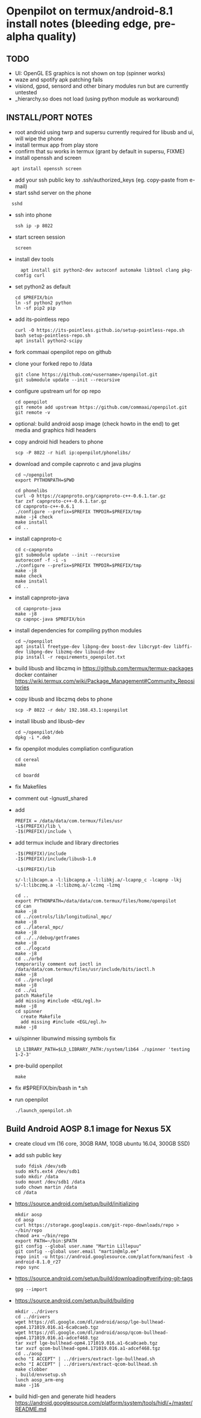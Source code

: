 Openpilot on termux/android-8.1 install notes (bleeding edge, pre-alpha quality)
================================================================================

TODO
----
* UI: OpenGL ES graphics is not shown on top (spinner works)
* waze and spotify apk patching fails
* visiond, gpsd, sensord and other binary modules run but are currently untested
* _hierarchy.so does not load (using python module as workaround)

INSTALL/PORT NOTES
------------------
* root android using twrp and supersu
  currently required for libusb and ui, will wipe the phone
* install termux app from play store
* confirm that su works in termux (grant by default in supersu, FIXME)
* install openssh and screen
```
  apt install openssh screen
```
* add your ssh public key to .ssh/authorized_keys (eg. copy-paste from e-mail)
* start sshd server on the phone
```
  sshd
```
* ssh into phone
  ```
  ssh ip -p 8022
  ```
* start screen session
  ```
  screen
  ```
* install dev tools
  ```
    apt install git python2-dev autoconf automake libtool clang pkg-config curl
  ```
* set python2 as default
  ```
  cd $PREFIX/bin
  ln -sf python2 python
  ln -sf pip2 pip
  ```
  
* add its-pointless repo
  ```
  curl -O https://its-pointless.github.io/setup-pointless-repo.sh
  bash setup-pointless-repo.sh
  apt install python2-scipy
  ```
  
* fork commaai openpilot repo on github
* clone your forked repo to /data
  ```
  git clone https://github.com/<username>/openpilot.git
  git submodule update --init --recursive
  ```
* configure upstream url for op repo
  ```
  cd openpilot
  git remote add upstream https://github.com/commaai/openpilot.git
  git remote -v
  ```
* optional: build android aosp image (check howto in the end) to get media and graphics hidl headers
* copy android hidl headers to phone
  ```
  scp -P 8022 -r hidl ip:openpilot/phonelibs/
  ```
  
* download and compile capnroto c and java plugins
  ```
  cd ~/openpilot
  export PYTHONPATH=$PWD

  cd phonelibs
  curl -O https://capnproto.org/capnproto-c++-0.6.1.tar.gz
  tar zxf capnproto-c++-0.6.1.tar.gz
  cd capnproto-c++-0.6.1
  ./configure --prefix=$PREFIX TMPDIR=$PREFIX/tmp
  make -j4 check
  make install
  cd ..
  ```
* install capnproto-c
  ```
  cd c-capnproto
  git submodule update --init --recursive
  autoreconf -f -i -s
  ./configure --prefix=$PREFIX TMPDIR=$PREFIX/tmp
  make -j8
  make check
  make install
  cd ..
  ```
* install capnproto-java
  ```
  cd capnproto-java
  make -j8
  cp capnpc-java $PREFIX/bin
  ```

* install dependencies for compiling python modules
  ```
  cd ~/openpilot
  apt install freetype-dev libpng-dev boost-dev libcrypt-dev libffi-dev libpng-dev libzmq-dev libuuid-dev
  pip install -r requirements_openpilot.txt
  ```

* build libusb and libczmq in https://github.com/termux/termux-packages docker container
  https://wiki.termux.com/wiki/Package_Management#Community_Repositories
* copy libusb and libczmq debs to phone
  ```
  scp -P 8022 -r deb/ 192.168.43.1:openpilot
  ```

* install libusb and libusb-dev
  ```
  cd ~/openpilot/deb
  dpkg -i *.deb
  ```

* fix openpilot modules compliation configuration
  ```
  cd cereal
  make
  
  cd boardd
  ```

* fix Makefiles
* comment out -lgnustl_shared
* add
  ```
  PREFIX = /data/data/com.termux/files/usr
  -L$(PREFIX)/lib \
  -I$(PREFIX)/include \
  ```
* add termux include and library directories
  ```
  -I$(PREFIX)/include
  -I$(PREFIX)/include/libusb-1.0

  -L$(PREFIX)/lib

  s/-l:libcapn.a -l:libcapnp.a -l:libkj.a/-lcapnp_c -lcapnp -lkj
  s/-l:libczmq.a -l:libzmq.a/-lczmq -lzmq

  cd ..
  export PYTHONPATH=/data/data/com.termux/files/home/openpilot
  cd can
  make -j8
  cd ../controls/lib/longitudinal_mpc/
  make -j8
  cd ../lateral_mpc/
  make -j8
  cd ../../debug/getframes
  make -j8
  cd ../logcatd
  make -j8
  cd ../orbd
  temporarily comment out ioctl in /data/data/com.termux/files/usr/include/bits/ioctl.h
  make -j8
  cd ../proclogd
  make -j8
  cd ../ui
  patch Makefile
  add missing #include <EGL/egl.h>
  make -j8
  cd spinner
    create Makefile
    add missing #include <EGL/egl.h>
  make -j8
  ```
* ui/spinner libunwind missing symbols fix
  ```
  LD_LIBRARY_PATH=$LD_LIBRARY_PATH:/system/lib64 ./spinner 'testing 1-2-3'
  ```
* pre-build openpilot
  ```
  make
  ```
* fix #$PREFIX/bin/bash in *.sh

* run openpilot
  ```
  ./launch_openpilot.sh
  ```
Build Android AOSP 8.1 image for Nexus 5X
-----------------------------------------

* create cloud vm (16 core, 30GB RAM, 10GB ubuntu 16.04, 300GB SSD)
* add ssh public key
  ```
  sudo fdisk /dev/sdb
  sudo mkfs.ext4 /dev/sdb1
  sudo mkdir /data
  sudo mount /dev/sdb1 /data
  sudo chown martin /data
  cd /data
  ```
* https://source.android.com/setup/build/initializing
  ``` 
  mkdir aosp
  cd aosp
  curl https://storage.googleapis.com/git-repo-downloads/repo > ~/bin/repo
  chmod a+x ~/bin/repo
  export PATH=~/bin:$PATH
  git config --global user.name "Martin Lillepuu"
  git config --global user.email "martin@mlp.ee"
  repo init -u https://android.googlesource.com/platform/manifest -b android-8.1.0_r27
  repo sync
  ```

* https://source.android.com/setup/build/downloading#verifying-git-tags
  ```
  gpg --import
  ```
* https://source.android.com/setup/build/building
  ```
  mkdir ../drivers
  cd ../drivers
  wget https://dl.google.com/dl/android/aosp/lge-bullhead-opm4.171019.016.a1-6ca0caeb.tgz
  wget https://dl.google.com/dl/android/aosp/qcom-bullhead-opm4.171019.016.a1-adcef468.tgz
  tar xvzf lge-bullhead-opm4.171019.016.a1-6ca0caeb.tgz
  tar xvzf qcom-bullhead-opm4.171019.016.a1-adcef468.tgz
  cd ../aosp
  echo "I ACCEPT" | ../drivers/extract-lge-bullhead.sh
  echo "I ACCEPT" | ../drivers/extract-qcom-bullhead.sh
  make clobber
  . build/envsetup.sh
  lunch aosp_arm-eng
  make -j16
  ```
   
* build hidl-gen and generate hidl headers
  https://android.googlesource.com/platform/system/tools/hidl/+/master/README.md
